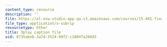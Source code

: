 ```yaml
---
content_type: resource
description: ''
file: https://ol-ocw-studio-app-qa.s3.amazonaws.com/courses/15-401-finance-theory-i-fall-2008/8735abeb3a7d352499f2c1884fa26043_ZWKnK9LIETA.srt
file_type: application/x-subrip
resourcetype: Other
title: 3play caption file
uid: 8735abeb-3a7d-3524-99f2-c1884fa26043
---
```

